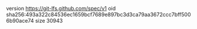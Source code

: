 version https://git-lfs.github.com/spec/v1
oid sha256:493a322c84536ec1659bcf7689e897bc3d3ca79aa3672ccc7bff5006b90ace74
size 30943
